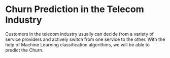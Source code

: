# Churn Prediction in the Telecom Industry
Customers in the telecom industry usually can decide from a variety of service providers and actively switch from one service to the other. With the help of Machine Learning classification algorithms, we will be able to predict the Churn.
